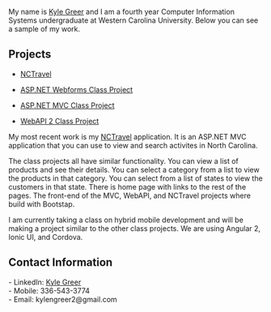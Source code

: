 My name is <a href="https://www.linkedin.com/in/kyle-greer">Kyle Greer</a> and I am a fourth year Computer Information Systems undergraduate at Western Carolina University. Below you can see a sample of my work.

<h2>Projects</h2>

- <a href="https://github.com/kngreer1/NCTravel">NCTravel</a>

- <a href="https://github.com/kngreer1/Class-Project-Webforms">ASP.NET Webforms Class Project</a>

- <a href="https://github.com/kngreer1/Class-Project-MVC">ASP.NET MVC Class Project</a>

- <a href="https://github.com/kngreer1/Class-Project-WebAPI">WebAPI 2 Class Project</a>

My most recent work is my <a href="https://github.com/kngreer1/NCTravel">NCTravel</a> application. It is an ASP.NET MVC application that you can use to view and search activites in North Carolina.

The class projects all have similar functionality. You can view a list of products and see their details. You can select a category from a list to view the products in that category. You can select from a list of states to view the customers in that state. There is home page with links to the rest of the pages. The front-end of the MVC, WebAPI, and NCTravel projects where build with Bootstap.

I am currently taking a class on hybrid mobile development and will be making a project similar to the other class projects. We are using Angular 2, Ionic UI, and Cordova. 

<h2>Contact Information</h2>
- LinkedIn: <a href="https://www.linkedin.com/in/kyle-greer">Kyle Greer</a></br>
- Mobile: 336-543-3774</br>
- Email: kylengreer2@gmail.com
